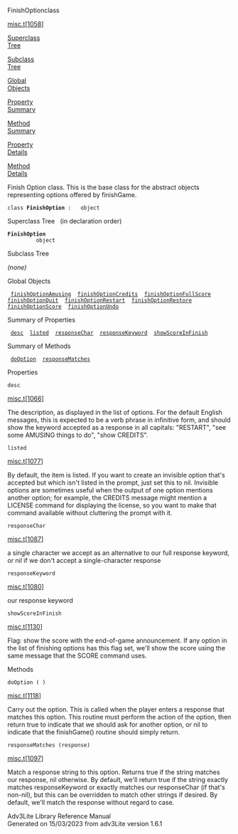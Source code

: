 <span class="title">FinishOption</span><span class="type">class</span>

[misc.t](../file/misc.t.html)\[[1058](../source/misc.t.html#1058)\]

[Superclass  
Tree](#_SuperClassTree_)

[Subclass  
Tree](#_SubClassTree_)

[Global  
Objects](#_ObjectSummary_)

[Property  
Summary](#_PropSummary_)

[Method  
Summary](#_MethodSummary_)

[Property  
Details](#_Properties_)

[Method  
Details](#_Methods_)

<div class="fdesc">

Finish Option class. This is the base class for the abstract objects
representing options offered by finishGame.

`class `**`FinishOption`**` :   object`

</div>

<span id="_SuperClassTree_"></span>

<div class="mjhd">

<span class="hdln">Superclass Tree</span>   (in declaration order)

</div>

**`FinishOption`**  
`         object`  
<span id="_SubClassTree_"></span>

<div class="mjhd">

<span class="hdln">Subclass Tree</span>  

</div>

*(none)* <span id="_ObjectSummary_"></span>

<div class="mjhd">

<span class="hdln">Global Objects</span>  

</div>

` `[`finishOptionAmusing`](../object/finishOptionAmusing.html)`  `[`finishOptionCredits`](../object/finishOptionCredits.html)`  `[`finishOptionFullScore`](../object/finishOptionFullScore.html)`  `[`finishOptionQuit`](../object/finishOptionQuit.html)`  `[`finishOptionRestart`](../object/finishOptionRestart.html)`  `[`finishOptionRestore`](../object/finishOptionRestore.html)`  `[`finishOptionScore`](../object/finishOptionScore.html)`  `[`finishOptionUndo`](../object/finishOptionUndo.html)`  `
<span id="_PropSummary_"></span>

<div class="mjhd">

<span class="hdln">Summary of Properties</span>  

</div>

` `[`desc`](#desc)`  `[`listed`](#listed)`  `[`responseChar`](#responseChar)`  `[`responseKeyword`](#responseKeyword)`  `[`showScoreInFinish`](#showScoreInFinish)`  `

<span id="_MethodSummary_"></span>

<div class="mjhd">

<span class="hdln">Summary of Methods</span>  

</div>

` `[`doOption`](#doOption)`  `[`responseMatches`](#responseMatches)`  `

<span id="_Properties_"></span>

<div class="mjhd">

<span class="hdln">Properties</span>  

</div>

<span id="desc"></span>

`desc`

[misc.t](../file/misc.t.html)\[[1066](../source/misc.t.html#1066)\]

<div class="desc">

The description, as displayed in the list of options. For the default
English messages, this is expected to be a verb phrase in infinitive
form, and should show the keyword accepted as a response in all
capitals: "RESTART", "see some AMUSING things to do", "show CREDITS".

</div>

<span id="listed"></span>

`listed`

[misc.t](../file/misc.t.html)\[[1077](../source/misc.t.html#1077)\]

<div class="desc">

By default, the item is listed. If you want to create an invisible
option that's accepted but which isn't listed in the prompt, just set
this to nil. Invisible options are sometimes useful when the output of
one option mentions another option; for example, the CREDITS message
might mention a LICENSE command for displaying the license, so you want
to make that command available without cluttering the prompt with it.

</div>

<span id="responseChar"></span>

`responseChar`

[misc.t](../file/misc.t.html)\[[1087](../source/misc.t.html#1087)\]

<div class="desc">

a single character we accept as an alternative to our full response
keyword, or nil if we don't accept a single-character response

</div>

<span id="responseKeyword"></span>

`responseKeyword`

[misc.t](../file/misc.t.html)\[[1080](../source/misc.t.html#1080)\]

<div class="desc">

our response keyword

</div>

<span id="showScoreInFinish"></span>

`showScoreInFinish`

[misc.t](../file/misc.t.html)\[[1130](../source/misc.t.html#1130)\]

<div class="desc">

Flag: show the score with the end-of-game announcement. If any option in
the list of finishing options has this flag set, we'll show the score
using the same message that the SCORE command uses.

</div>

<span id="_Methods_"></span>

<div class="mjhd">

<span class="hdln">Methods</span>  

</div>

<span id="doOption"></span>

`doOption ( )`

[misc.t](../file/misc.t.html)\[[1118](../source/misc.t.html#1118)\]

<div class="desc">

Carry out the option. This is called when the player enters a response
that matches this option. This routine must perform the action of the
option, then return true to indicate that we should ask for another
option, or nil to indicate that the finishGame() routine should simply
return.

</div>

<span id="responseMatches"></span>

`responseMatches (response)`

[misc.t](../file/misc.t.html)\[[1097](../source/misc.t.html#1097)\]

<div class="desc">

Match a response string to this option. Returns true if the string
matches our response, nil otherwise. By default, we'll return true if
the string exactly matches responseKeyword or exactly matches our
responseChar (if that's non-nil), but this can be overridden to match
other strings if desired. By default, we'll match the response without
regard to case.

</div>

<div class="ftr">

Adv3Lite Library Reference Manual  
Generated on 15/03/2023 from adv3Lite version 1.6.1

</div>
